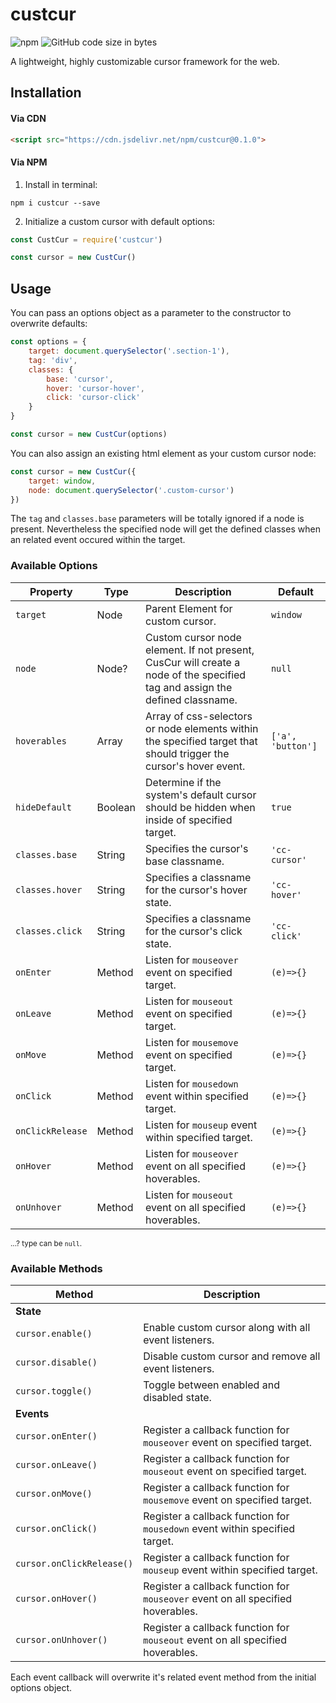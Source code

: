 # custcur
![npm](https://img.shields.io/npm/v/custcur?color=1c1c1c) ![GitHub code size in bytes](https://img.shields.io/github/languages/code-size/felixgro/custcur?color=1c1c1c&label=size)

A lightweight, highly customizable cursor framework for the web.

## Installation
#### Via CDN
```html
<script src="https://cdn.jsdelivr.net/npm/custcur@0.1.0">
```
#### Via NPM
1. Install in terminal:
```shell
npm i custcur --save
```

2. Initialize a custom cursor with default options:
```javascript
const CustCur = require('custcur')

const cursor = new CustCur()
```

## Usage
You can pass an options object as a parameter to the constructor to overwrite defaults:
```javascript
const options = {
	target: document.querySelector('.section-1'),
	tag: 'div',
	classes: {
		base: 'cursor',
		hover: 'cursor-hover',
		click: 'cursor-click'
	}
}

const cursor = new CustCur(options)
```

You can also assign an existing html element as your custom cursor node:
```javascript
const cursor = new CustCur({
	target: window,
	node: document.querySelector('.custom-cursor')
})
```
The `tag` and `classes.base` parameters will be totally ignored if a node is present. Nevertheless the specified node will get the defined classes when an related event occured within the target.

### Available Options
| Property | Type | Description | Default |
| --- | --- | --- | --- |
| `target` | Node | Parent Element for custom cursor. | `window` |
| `node` | Node? | Custom cursor node element. If not present, CusCur will create a node of the specified tag and assign the defined classname. | `null` |
| `hoverables` | Array | Array of css-selectors or node elements within the specified target that should trigger the cursor's hover event. | `['a', 'button']` |
| `hideDefault` | Boolean | Determine if the system's default cursor should be hidden when inside of specified target. | `true` |
| `classes.base` | String | Specifies the cursor's base classname. |`'cc-cursor'` |
| `classes.hover` | String | Specifies a classname for the cursor's hover state. | `'cc-hover'` |
| `classes.click` | String | Specifies a classname for the cursor's click state.  | `'cc-click'` |
| `onEnter` | Method | Listen for `mouseover` event on specified target. | `(e)=>{}` |
| `onLeave` | Method | Listen for `mouseout` event on specified target. | `(e)=>{}` |
| `onMove` | Method | Listen for `mousemove` event on specified target. | `(e)=>{}` |
| `onClick` | Method | Listen for `mousedown` event within specified target. | `(e)=>{}` |
| `onClickRelease` | Method | Listen for `mouseup` event within specified target. | `(e)=>{}` |
| `onHover` | Method | Listen for `mouseover` event on all specified hoverables. | `(e)=>{}` |
| `onUnhover` | Method | Listen for `mouseout` event on all specified hoverables. | `(e)=>{}` |

<small align="right">...? type can be `null`. </small>

### Available Methods
| Method | Description |
| --- | --- |
| **State** |  |
| `cursor.enable()` | Enable custom cursor along with all event listeners. |
| `cursor.disable()` | Disable custom cursor and remove all event listeners. |
| `cursor.toggle()` | Toggle between enabled and disabled state. |
| **Events** |  |
| `cursor.onEnter()` | Register a callback function for `mouseover` event on specified target. |
| `cursor.onLeave()` | Register a callback function for `mouseout` event on specified target. |
| `cursor.onMove()` |Register a callback function for `mousemove` event on specified target. |
| `cursor.onClick()` | Register a callback function for `mousedown` event within specified target. |
| `cursor.onClickRelease()` | Register a callback function for `mouseup` event within specified target. |
| `cursor.onHover()` | Register a callback function for `mouseover` event on all specified hoverables. |
| `cursor.onUnhover()` | Register a callback function for `mouseout` event on all specified hoverables. |

Each event callback will overwrite it's related event method from the initial options object.
